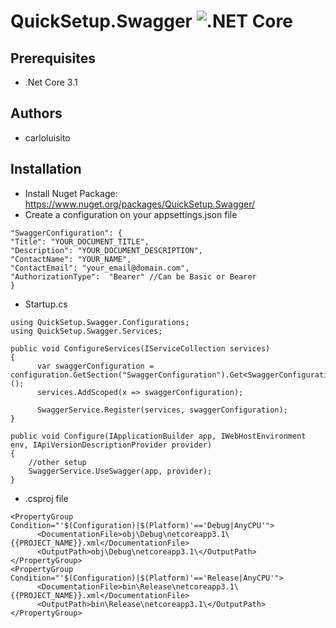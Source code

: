 # QuickSetup.Swagger ![.NET Core](https://github.com/carloluisito/QuickSetup.Swagger/workflows/.NET%20Core/badge.svg)

## Prerequisites
* .Net Core 3.1
## Authors
* carloluisito
## Installation
- Install Nuget Package: https://www.nuget.org/packages/QuickSetup.Swagger/
- Create a configuration on your appsettings.json file
```
"SwaggerConfiguration": {
"Title": "YOUR_DOCUMENT_TITLE",
"Description": "YOUR_DOCUMENT_DESCRIPTION",
"ContactName": "YOUR_NAME",
"ContactEmail": "your_email@domain.com",
"AuthorizationType":  "Bearer" //Can be Basic or Bearer
}
```
- Startup.cs
```
using QuickSetup.Swagger.Configurations;
using QuickSetup.Swagger.Services;

public void ConfigureServices(IServiceCollection services)
{
      var swaggerConfiguration = configuration.GetSection("SwaggerConfiguration").Get<SwaggerConfiguration>();
      services.AddScoped(x => swaggerConfiguration);

      SwaggerService.Register(services, swaggerConfiguration);
}

public void Configure(IApplicationBuilder app, IWebHostEnvironment env, IApiVersionDescriptionProvider provider)
{
    //other setup
    SwaggerService.UseSwagger(app, provider);
}
```
- .csproj file
```
<PropertyGroup Condition="'$(Configuration)|$(Platform)'=='Debug|AnyCPU'">
      <DocumentationFile>obj\Debug\netcoreapp3.1\{{PROJECT_NAME}}.xml</DocumentationFile>
      <OutputPath>obj\Debug\netcoreapp3.1\</OutputPath>
</PropertyGroup>
<PropertyGroup Condition="'$(Configuration)|$(Platform)'=='Release|AnyCPU'">
      <DocumentationFile>bin\Release\netcoreapp3.1\{{PROJECT_NAME}}.xml</DocumentationFile>
      <OutputPath>bin\Release\netcoreapp3.1\</OutputPath>
</PropertyGroup>
```
